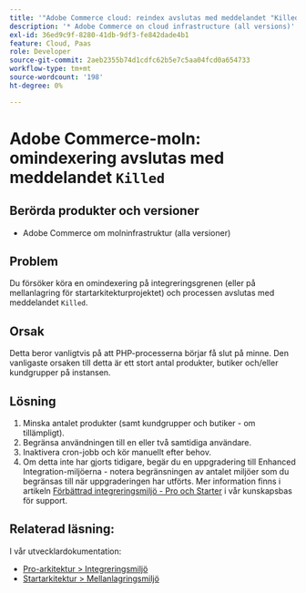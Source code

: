 ```yaml
---
title: '"Adobe Commerce cloud: reindex avslutas med meddelandet "Killed"'
description: '* Adobe Commerce on cloud infrastructure (all versions)'
exl-id: 36ed9c9f-8280-41db-9df3-fe842dade4b1
feature: Cloud, Paas
role: Developer
source-git-commit: 2aeb2355b74d1cdfc62b5e7c5aa04fcd0a654733
workflow-type: tm+mt
source-wordcount: '198'
ht-degree: 0%

---
```


# Adobe Commerce-moln: omindexering avslutas med meddelandet `Killed`

## Berörda produkter och versioner

* Adobe Commerce om molninfrastruktur (alla versioner)

## Problem

Du försöker köra en omindexering på integreringsgrenen (eller på mellanlagring för startarkitekturprojektet) och processen avslutas med meddelandet `Killed`.

## Orsak

Detta beror vanligtvis på att PHP-processerna börjar få slut på minne.
Den vanligaste orsaken till detta är ett stort antal produkter, butiker och/eller kundgrupper på instansen.

## Lösning

1. Minska antalet produkter (samt kundgrupper och butiker - om tillämpligt).
1. Begränsa användningen till en eller två samtidiga användare.
1. Inaktivera cron-jobb och kör manuellt efter behov.
1. Om detta inte har gjorts tidigare, begär du en uppgradering till Enhanced Integration-miljöerna - notera begränsningen av antalet miljöer som du begränsas till när uppgraderingen har utförts. Mer information finns i artikeln [Förbättrad integreringsmiljö - Pro och Starter](/help/announcements/adobe-commerce-announcements/integration-environment-enhancement-request-pro-and-starter.md) i vår kunskapsbas för support.

## Relaterad läsning:

I vår utvecklardokumentation:

* [Pro-arkitektur > Integreringsmiljö](https://experienceleague.adobe.com/sv/docs/commerce-cloud-service/user-guide/architecture/pro-architecture#integration-environment)
* [Startarkitektur > Mellanlagringsmiljö](https://experienceleague.adobe.com/sv/docs/commerce-cloud-service/user-guide/architecture/starter-architecture#cloud-arch-stage)
